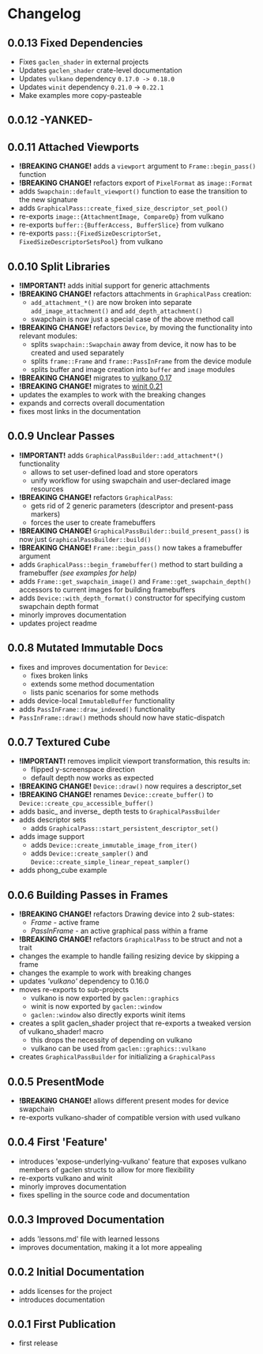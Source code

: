 # Changelog

## 0.0.13 Fixed Dependencies

- Fixes `gaclen_shader` in external projects
- Updates `gaclen_shader` crate-level documentation
- Updates `vulkano` dependency `0.17.0 -> 0.18.0`
- Updates `winit` dependency `0.21.0` -> `0.22.1`
- Make examples more copy-pasteable

## 0.0.12 -YANKED-

## 0.0.11 Attached Viewports

- **!BREAKING CHANGE!** adds a `viewport` argument to `Frame::begin_pass()` function
- **!BREAKING CHANGE!** refactors export of `PixelFormat` as `image::Format`
- adds `Swapchain::default_viewport()` function to ease the transition to the new signature
- adds `GraphicalPass::create_fixed_size_descriptor_set_pool()`
- re-exports `image::{AttachmentImage, CompareOp}` from vulkano
- re-exports `buffer::{BufferAccess, BufferSlice}` from vulkano
- re-exports `pass::{FixedSizeDescriptorSet, FixedSizeDescriptorSetsPool}` from vulkano

## 0.0.10 Split Libraries

- **!IMPORTANT!** adds initial support for generic attachments
- **!BREAKING CHANGE!** refactors attachments in `GraphicalPass` creation:
  - `add_attachment_*()` are now broken into separate `add_image_attachment()` and `add_depth_attachment()`
  - swapchain is now just a special case of the above method call
- **!BREAKING CHANGE!** refactors `Device`, by moving the functionality into relevant modules:
  - splits `swapchain::Swapchain` away from device, it now has to be created and used separately
  - splits `frame::Frame` and `frame::PassInFrame` from the device module
  - splits buffer and image creation into `buffer` and `image` modules
- **!BREAKING CHANGE!** migrates to [vulkano 0.17](https://github.com/vulkano-rs/vulkano/blob/master/CHANGELOG_VULKANO.md)
- **!BREAKING CHANGE!** migrates to [winit 0.21](https://github.com/rust-windowing/winit/blob/master/CHANGELOG.md)
- updates the examples to work with the breaking changes
- expands and corrects overall documentation
- fixes most links in the documentation

## 0.0.9 Unclear Passes

- **!IMPORTANT!** adds `GraphicalPassBuilder::add_attachment*()` functionality
  - allows to set user-defined load and store operators
  - unify workflow for using swapchain and user-declared image resources
- **!BREAKING CHANGE!** refactors `GraphicalPass`:
  - gets rid of 2 generic parameters (descriptor and present-pass markers)
  - forces the user to create framebuffers
- **!BREAKING CHANGE!** `GraphicalPassBuilder::build_present_pass()` is now just `GraphicalPassBuilder::build()`
- **!BREAKING CHANGE!** `Frame::begin_pass()` now takes a framebuffer argument
- adds `GraphicalPass::begin_framebuffer()` method to start building a framebuffer *(see examples for help)*
- adds `Frame::get_swapchain_image()` and `Frame::get_swapchain_depth()` accessors to current images for building framebuffers
- adds `Device::with_depth_format()` constructor for specifying custom swapchain depth format
- minorly improves documentation
- updates project readme

## 0.0.8 Mutated Immutable Docs

- fixes and improves documentation for `Device`:
  - fixes broken links
  - extends some method documentation
  - lists panic scenarios for some methods
- adds device-local `ImmutableBuffer` functionality
- adds `PassInFrame::draw_indexed()` functionality
- `PassInFrame::draw()` methods should now have static-dispatch

## 0.0.7 Textured Cube

- **!IMPORTANT!** removes implicit viewport transformation, this results in:
  - flipped y-screenspace direction
  - default depth now works as expected
- **!BREAKING CHANGE!** `Device::draw()` now requires a descriptor_set
- **!BREAKING CHANGE!** renames `Device::create_buffer()` to `Device::create_cpu_accessible_buffer()`
- adds basic_ and inverse_ depth tests to `GraphicalPassBuilder`
- adds descriptor sets
  - adds `GraphicalPass::start_persistent_descriptor_set()`
- adds image support
  - adds `Device::create_immutable_image_from_iter()`
  - adds `Device::create_sampler()` and `Device::create_simple_linear_repeat_sampler()`
- adds phong_cube example

## 0.0.6 Building Passes in Frames

- **!BREAKING CHANGE!** refactors Drawing device into 2 sub-states:
  - *Frame* - active frame
  - *PassInFrame* - an active graphical pass within a frame
- **!BREAKING CHANGE!** refactors `GraphicalPass` to be struct and not a trait
- changes the example to handle failing resizing device by skipping a frame
- changes the example to work with breaking changes
- updates *'vulkano'* dependency to 0.16.0
- moves re-exports to sub-projects
  - vulkano is now exported by `gaclen::graphics`
  - winit is now exported by `gaclen::window`
  - `gaclen::window` also directly exports winit items
- creates a split gaclen_shader project that re-exports a tweaked version of vulkano_shader! macro
  - this drops the necessity of depending on vulkano
  - vulkano can be used from `gaclen::graphics::vulkano`
- creates `GraphicalPassBuilder` for initializing a `GraphicalPass`

## 0.0.5 PresentMode

- **!BREAKING CHANGE!** allows different present modes for device swapchain
- re-exports vulkano-shader of compatible version with used vulkano

## 0.0.4 First 'Feature'

- introduces 'expose-underlying-vulkano' feature that exposes vulkano members of gaclen structs to allow for more flexibility
- re-exports vulkano and winit
- minorly improves documentation
- fixes spelling in the source code and documentation

## 0.0.3 Improved Documentation

- adds 'lessons.md' file with learned lessons
- improves documentation, making it a lot more appealing

## 0.0.2 Initial Documentation

- adds licenses for the project
- introduces documentation

## 0.0.1 First Publication

- first release
